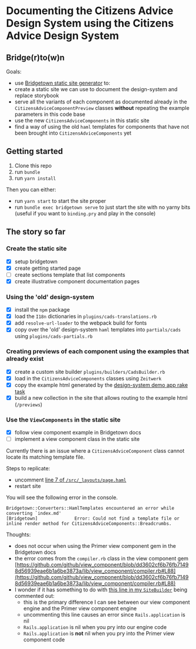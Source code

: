# Documenting the Citizens Advice Design System using the Citizens Advice Design System

## Bridge(r)to(w)n

Goals:

- use [Bridgetown static site generator](https://www.bridgetownrb.com/) to:
- create a static site we can use to document the design-system and replace storybook
- serve all the variants of each component as documented already in the `CitizensAdviceComponentPreview` classes **without** repeating the example parameters in this code base
- use the new `CitizensAdviceComponents` in this static site
- find a way of using the old `haml` templates for components that have not been brought into `CitizensAdviceComponents` yet

## Getting started

1. Clone this repo
2. run `bundle`
3. run `yarn install`

Then you can either:

- run `yarn start` to start the site proper
- run `bundle exec bridgetown serve` to just start the site with no yarny bits (useful if you want to `binding.pry` and play in the console)

## The story so far

### Create the static site

- [x] setup bridgetown
- [x] create getting started page
- [ ] create sections template that list components
- [x] create illustrative component documentation pages

### Using the 'old' design-system

- [x] install the `npm` package
- [x] load the `I18n` dictionaries in `plugins/cads-translations.rb`
- [x] add `resolve-url-loader` to the webpack build for fonts
- [x] copy over the 'old' design-system `haml` templates into `partials/cads` using `plugins/cads-partials.rb`

### Creating previews of each component using the examples that already exist

- [x] create a custom site builder `plugins/builders/CadsBuilder.rb`
- [x] load in the `CitizensAdviceComponents` classes using `Zeitwerk`
- [x] copy the example html generated by the [design-system demo app rake task](https://github.com/citizensadvice/design-system/blob/experimental/cads-ssg/demo/lib/tasks/generate_examples.rake)
- [x] build a new collection in the site that allows routing to the example html (`/previews`)

### Use the `ViewComponents` in the static site

- [x] follow view component example in Bridgetown docs
- [ ] implement a view component class in the static site

Currently there is an issue where a `CitizensAdviceComponent` class cannot locate its matching template file.

Steps to replicate:

- uncomment [line 7 of `/src/_layouts/page.haml`](https://github.com/davidsauntson/cads/blob/03c7745faf1354cdfd43a705ff87415bcd8e1f7d/src/_layouts/page.haml#L7)
- restart site

You will see the following error in the console.

```
Bridgetown::Converters::HamlTemplates encountered an error while converting `index.md'
[Bridgetown]              Error: Could not find a template file or inline render method for CitizensAdviceComponents::Breadcrumbs.
```

Thoughts:

- does not occur when using the Primer view component gem in the Bridgetown docs
- the error comes from the `compiler.rb` class in the view component gem [https://github.com/github/view_component/blob/dd3602cf6b76fb71498d56939eae6b1a6be3873a/lib/view_component/compiler.rb#L88](https://github.com/github/view_component/blob/dd3602cf6b76fb71498d56939eae6b1a6be3873a/lib/view_component/compiler.rb#L88)
- I wonder if it has something to do with [this line in my `SiteBuilder`](https://github.com/davidsauntson/cads/blob/03c7745faf1354cdfd43a705ff87415bcd8e1f7d/plugins/builders/CadsBuilder.rb#L53) being commented out:
  - this is the primary difference I can see between our view component engine and the Primer view component engine
  - uncommenting this line causes an error since `Rails.application` is nil
  - `Rails.application` is nil when you pry into our engine code
  - `Rails.application` is **not** nil when you pry into the Primer view component code
